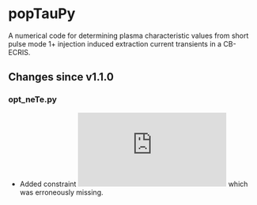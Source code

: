 # popTauPy

A numerical code for determining plasma characteristic values from 
short pulse mode 1+ injection induced extraction current transients
in a CB-ECRIS.

## Changes since v1.1.0

### opt_neTe.py

* Added constraint 
![tauh](https://latex.codecogs.com/gif.latex?%5Ctau%5E%7Bq&plus;1%7D%20%3E%200) 
which was erroneously missing.